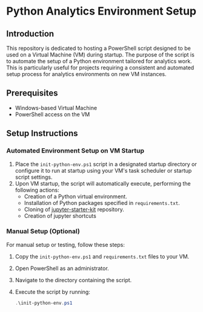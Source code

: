 # Python Analytics Environment Setup

## Introduction
This repository is dedicated to hosting a PowerShell script designed to be used 
on a Virtual Machine (VM) during startup. The purpose of the script is to 
automate the setup of a Python environment tailored for analytics work. This is 
particularly useful for projects requiring a consistent and automated setup 
process for analytics environments on new VM instances.

## Prerequisites
- Windows-based Virtual Machine
- PowerShell access on the VM

## Setup Instructions

### Automated Environment Setup on VM Startup
1. Place the `init-python-env.ps1` script in a designated startup directory or 
   configure it to run at startup using your VM's task scheduler or startup 
   script settings.
2. Upon VM startup, the script will automatically execute, performing the 
   following actions:
   - Creation of a Python virtual environment.
   - Installation of Python packages specified in `requirements.txt`.
   - Cloning of [jupyter-starter-kit](https://bitbucket.org/ghb-credit-risk/jupyter-starter-kit/src) repository.
   - Creation of jupyter shortcuts

### Manual Setup (Optional)
For manual setup or testing, follow these steps:
1. Copy the `init-python-env.ps1` and `requirements.txt` files to your VM.
2. Open PowerShell as an administrator.
3. Navigate to the directory containing the script.
4. Execute the script by running:
   
   ```powershell
   .\init-python-env.ps1
   ```